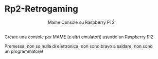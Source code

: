 # Rp2-Retrogaming
<p align=center> Mame Console su Raspberry Pi 2 </p>
<br> 
Creare una console per MAME (e altri emulatori) usando un Raspberry Pi2
  
  Premessa: non so nulla di elettronica, non sono bravo a saldare, non sono un programmatore!
  
